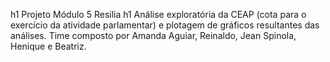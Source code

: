 h1 Projeto Módulo 5 Resilia h1
Análise exploratória da CEAP (cota para o exercício da atividade parlamentar) e plotagem de gráficos resultantes das análises. 
Time composto por Amanda Aguiar, Reinaldo, Jean Spinola, Henique e Beatriz. 
